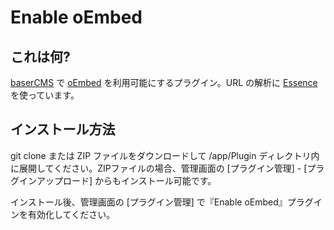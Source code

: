 # Enable oEmbed

## これは何?

[baserCMS](http://basercms.net/) で [oEmbed](http://oembed.com/) を利用可能にするプラグイン。URL の解析に [Essence](https://github.com/felixgirault/essence) を使っています。

## インストール方法

git clone または ZIP ファイルをダウンロードして /app/Plugin ディレクトリ内に展開してください。ZIPファイルの場合、管理画面の [プラグイン管理] - [プラグインアップロード] からもインストール可能です。

インストール後、管理画面の [プラグイン管理] で『Enable oEmbed』プラグインを有効化してください。